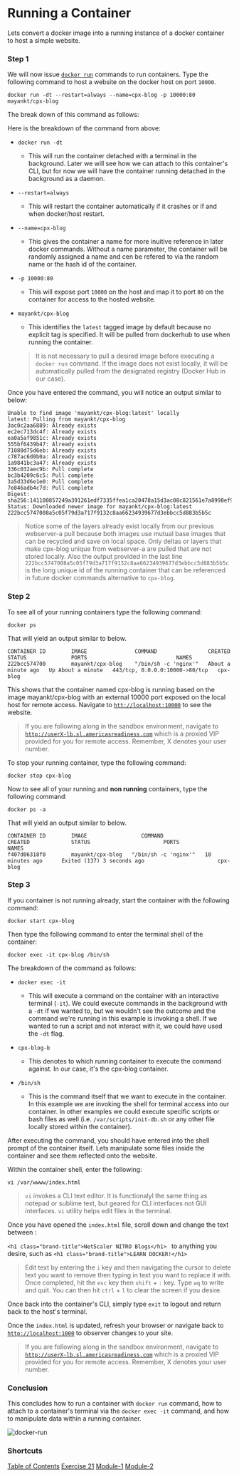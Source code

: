 # Running a Container

Lets convert a docker image into a running instance of a docker container to host a simple website. 

### Step 1

We will now issue [`docker run`](https://docs.docker.com/engine/reference/run/) commands to run containers. Type the following command to host a website on the docker host on port `10000`.  

`docker run -dt --restart=always --name=cpx-blog -p 10000:80 mayankt/cpx-blog`

The break down of this command as follows:

Here is the breakdown of the command from above: 

* `docker run -dt` 
    * This will run the container detached with a terminal in the background. Later we will see how we can attach to this container's CLI, but for now we will have the container running detached in the background as a daemon. 

* `--restart=always`
    * This will restart the container automatically if it crashes or if and when docker/host restart.

* `--name=cpx-blog`
    * This gives the container a name for more inuitive reference in later docker commands. Without a name parameter, the container will be randomly assigned a name and cen be refered to via the random name or the hash id of the container. 

* `-p 10000:80` 
    * This will expose port `10000` on the host and map it to port `80` on the container for access to the hosted website.

* `mayankt/cpx-blog`
    * This identifies the `latest` tagged image by default because no explicit tag is specified. It will be pulled from dockerhub to use when running the container.

    > It is not necessary to pull a desired image before executing a `docker run` command. If the image does not exist locally, it will be automatically pulled from the designated registry (Docker Hub in our case). 

Once you have entered the command, you will notice an output similar to below: 

```
Unable to find image 'mayankt/cpx-blog:latest' locally
latest: Pulling from mayankt/cpx-blog
3ac0c2aa6889: Already exists 
ec2ec713dc4f: Already exists 
ea0a5af9851c: Already exists 
555bf6439b47: Already exists 
71080d75d6eb: Already exists 
c787ac6d0b0a: Already exists 
1a9841bc3a47: Already exists 
336c032aec9b: Pull complete 
bc3b4209c6c5: Pull complete 
3a5d33d6e1e0: Pull complete 
7e846adb4c7d: Pull complete 
Digest: sha256:141100857249a391261edf7335ffea1ca20478a15d3ac08c821561e7a8998ef9
Status: Downloaded newer image for mayankt/cpx-blog:latest
222bcc5747008a5c05f79d3a717f9132c8aa66234939677d3ebbcc5d883b5b5c
```
   > Notice some of the layers already exist locally from our previous webserver-a pull because both images use mutual base images that can be recycled and save on local space. Only deltas or layers that make cpx-blog unique from webserver-a are pulled that are not stored locally. Also the output provided in the last line `222bcc5747008a5c05f79d3a717f9132c8aa66234939677d3ebbcc5d883b5b5c` is the long unique id of the running container that can be referenced in future docker commands alternative to `cpx-blog`. 

### Step 2

To see all of your running containers type the following command:

`docker ps`

That will yield an output similar to below.

```
CONTAINER ID        IMAGE               COMMAND                CREATED              STATUS              PORTS                            NAMES
222bcc574700        mayankt/cpx-blog    "/bin/sh -c 'nginx'"   About a minute ago   Up About a minute   443/tcp, 0.0.0.0:10000->80/tcp   cpx-blog
```

This shows that the container named cpx-blog is running based on the image mayankt/cpx-blog with an external 10000 port exposed on the local host for remote access. Navigate to [`htt://localhost:10000`](http://localhost:1000) to see the website. 

  > If you are following along in the sandbox environment, navigate to [`http://userX-lb.sl.americasreadiness.com`](http://userX-lb.sl.americasreadiness.com) which is a proxied VIP provided for you for remote access. Remember, X denotes your user number. 

To stop your running container, type the following command: 

`docker stop cpx-blog`

Now to see all of your running and **non running** containers, type the following command: 

`docker ps -a`

That will yield an output similar to below. 

```
CONTAINER ID        IMAGE                 COMMAND                CREATED             STATUS                       PORTS               NAMES
f407d06318f0        mayankt/cpx-blog   "/bin/sh -c 'nginx'"   10 minutes ago      Exited (137) 3 seconds ago                       cpx-blog
```

### Step 3

If you container is not running already, start the container with the following command: 

`docker start cpx-blog`

Then type the following command to enter the terminal shell of the container: 

`docker exec -it cpx-blog /bin/sh`

The breakdown of the command as follows: 

* `docker exec -it` 
    * This will execute a command on the container with an interactive terminal (`-it`). We could execute commands in the background with a `-dt` if we wanted to, but we wouldn't see the outcome and the command we're running in this example is invoking a shell. If we wanted to run a script and not interact with it, we could have used the `-dt` flag.  

* `cpx-blog-b`
    * This denotes to which running container to execute the command against. In our case, it's the cpx-blog container.

* `/bin/sh`
    * This is the command itself that we want to execute in the container. In this example we are invoking the shell for terminal access into our container. In other examples we could execute specific scripts or bash files as well (i.e. `/var/scripts/init-db.sh` or any other file locally stored within the container).

After executing the command, you should have entered into the shell prompt of the container itself. Lets manipulate some files inside the container and see them reflected onto the website. 

Within the container shell, enter the following: 

`vi /var/wwww/index.html`
  > `vi` invokes a CLI text editor. It is functionalyl the same thing as notepad or sublime text, but geared for CLI interfaces not GUI interfaces. `vi` utility helps edit files in the terminal.

Once you have opened the `index.html` file, scroll down and change the text between : 

` <h1 class="brand-title">NetScaler NITRO Blogs</h1>  ` to anything you desire, such as ` <h1 class="brand-title">LEARN DOCKER!</h1>  `

  > Edit text by entering the `i` key and then navigating the cursor to delete text you want to remove then typing in text you want to replace it with. Once completed, hit the `esc` key then `shift` + `:` key. Type `wq` to write and quit. You can then hit `ctrl` + `l` to clear the screen if you desire. 

Once back into the container's CLI, simply type `exit` to logout and return back to the host's terminal. 

Once the `index.html` is updated, refresh your browser or navigate back to [`http://localhost:1000`](http://localhost:1000) to observer changes to your site.
  > If you are following along in the sandbox environment, navigate to [`http://userX-lb.sl.americasreadiness.com`](http://userX-lb.sl.americasreadiness.com) which is a proxied VIP provided for you for remote access. Remember, X denotes your user number. 

### Conclusion

This concludes how to run a container with `docker run` command, how to attach to a container's terminal via the `docker exec -it` command, and how to manipulate data within a running container. 

![docker-run](images/docker-run.gif)

### Shortcuts

[Table of Contents](../../)
[Exercise 21](../Exercise-1)
[Module-1](../)
[Module-2](../../Module-2)

